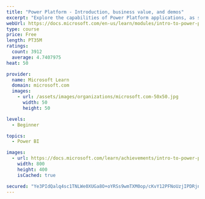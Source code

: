 ```yaml
---
title: "Power Platform - Introduction, business value, and demos"
excerpt: "Explore the capabilities of Power Platform applications, as seen in demonstrations and customer case studies."
webUrl: https://docs.microsoft.com/en-us/learn/modules/intro-to-power-platform-mba/
type: course
price: Free
length: PT35M
ratings:
  count: 3912
  average: 4.7407975
heat: 50

provider:
  name: Microsoft Learn
  domain: microsoft.com
  images:
    - url: /assets/images/organizations/microsoft.com-50x50.jpg
      width: 50
      height: 50

levels:
  - Beginner

topics:
  - Power BI

images:
  - url: https://docs.microsoft.com/learn/achievements/intro-to-power-platform-social.png
    width: 800
    height: 400
    isCached: true

secured: "Ye3PIdQalq4sc1TNLWe0XUGa8O+oYRSs9wmTXM0op/cKvY12PFNoUzjIPDRjnFsEWp8moe6O4gnTkZ5Uiy2xPz9bARWoF2dh5yFXDjxh36nrgZP2QqnIz8+3EU+4XaOq/PBKwOOCJvxlJWUyh3XtQilf9IdwFMHDxIA16hFcLF+X789zLaLp/C3lccZ6pemB5IBVIOpssm42kkaHYc+wx3D5CTq3LZQtHy7O9HUBhPsyiKuzTCxgILjr/9aRZU/tuKyNFGd2GhIXQOlPdZl3BUjLJGDRkIJ1CFIPZUEPyOlgmP6OF700MIaqJUOyePZdY5OWjyFzZuCgVcuYVah/Q5qGHz17nZou1VlKWBYBpmb8Cj+ePzb1/L/7b8IV4OqnXidwZBvAd0P8rFwYj7cGMOunq4OyTHZ2ejhF71qi69Y=;L25R1UlfZqbvZohJgUIbTw=="
---
```


